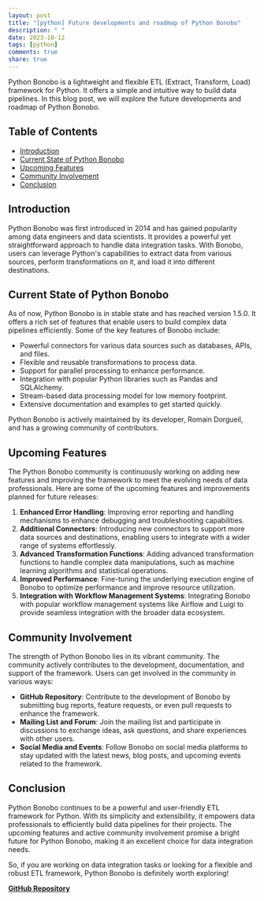 ```yaml
---
layout: post
title: "[python] Future developments and roadmap of Python Bonobo"
description: " "
date: 2023-10-12
tags: [python]
comments: true
share: true
---
```


Python Bonobo is a lightweight and flexible ETL (Extract, Transform, Load) framework for Python. It offers a simple and intuitive way to build data pipelines. In this blog post, we will explore the future developments and roadmap of Python Bonobo.

## Table of Contents
- [Introduction](#introduction)
- [Current State of Python Bonobo](#current-state-of-python-bonobo)
- [Upcoming Features](#upcoming-features)
- [Community Involvement](#community-involvement)
- [Conclusion](#conclusion)

## Introduction

Python Bonobo was first introduced in 2014 and has gained popularity among data engineers and data scientists. It provides a powerful yet straightforward approach to handle data integration tasks. With Bonobo, users can leverage Python's capabilities to extract data from various sources, perform transformations on it, and load it into different destinations.

## Current State of Python Bonobo

As of now, Python Bonobo is in stable state and has reached version 1.5.0. It offers a rich set of features that enable users to build complex data pipelines efficiently. Some of the key features of Bonobo include:

- Powerful connectors for various data sources such as databases, APIs, and files.
- Flexible and reusable transformations to process data.
- Support for parallel processing to enhance performance.
- Integration with popular Python libraries such as Pandas and SQLAlchemy.
- Stream-based data processing model for low memory footprint.
- Extensive documentation and examples to get started quickly.

Python Bonobo is actively maintained by its developer, Romain Dorgueil, and has a growing community of contributors.

## Upcoming Features

The Python Bonobo community is continuously working on adding new features and improving the framework to meet the evolving needs of data professionals. Here are some of the upcoming features and improvements planned for future releases:

1. **Enhanced Error Handling**: Improving error reporting and handling mechanisms to enhance debugging and troubleshooting capabilities.
2. **Additional Connectors**: Introducing new connectors to support more data sources and destinations, enabling users to integrate with a wider range of systems effortlessly.
3. **Advanced Transformation Functions**: Adding advanced transformation functions to handle complex data manipulations, such as machine learning algorithms and statistical operations.
4. **Improved Performance**: Fine-tuning the underlying execution engine of Bonobo to optimize performance and improve resource utilization.
5. **Integration with Workflow Management Systems**: Integrating Bonobo with popular workflow management systems like Airflow and Luigi to provide seamless integration with the broader data ecosystem.

## Community Involvement

The strength of Python Bonobo lies in its vibrant community. The community actively contributes to the development, documentation, and support of the framework. Users can get involved in the community in various ways:

- **GitHub Repository**: Contribute to the development of Bonobo by submitting bug reports, feature requests, or even pull requests to enhance the framework.
- **Mailing List and Forum**: Join the mailing list and participate in discussions to exchange ideas, ask questions, and share experiences with other users.
- **Social Media and Events**: Follow Bonobo on social media platforms to stay updated with the latest news, blog posts, and upcoming events related to the framework.

## Conclusion

Python Bonobo continues to be a powerful and user-friendly ETL framework for Python. With its simplicity and extensibility, it empowers data professionals to efficiently build data pipelines for their projects. The upcoming features and active community involvement promise a bright future for Python Bonobo, making it an excellent choice for data integration needs.

So, if you are working on data integration tasks or looking for a flexible and robust ETL framework, Python Bonobo is definitely worth exploring!

[**GitHub Repository**](https://github.com/python-bonobo/bonobo)